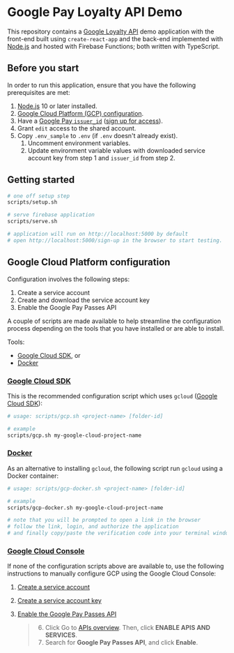 # Google Pay Loyalty API Demo

This repository contains a [Google Loyalty API][passes] demo application with the front-end built using
`create-react-app` and the back-end implemented with [Node.js][nodejs] and hosted with Firebase Functions; both written
with TypeScript.

## Before you start

In order to run this application, ensure that you have the following prerequisites are met:

1. [Node.js][nodejs] 10 or later installed.
2. [Google Cloud Platform (GCP) configuration](#Google-Cloud-Platform-configuration).
3. Have a [Google Pay `issuer_id`](issuers) ([sign up for access][passes_signup]).
4. Grant `edit` access to the shared account.
5. Copy `.env_sample` to `.env` (if `.env` doesn't already exist).
   1. Uncomment environment variables.
   2. Update environment variable values with downloaded service account key from step 1 and `issuer_id` from step 2.

## Getting started

```sh
# one off setup step
scripts/setup.sh

# serve firebase application
scripts/serve.sh

# application will run on http://localhost:5000 by default
# open http://localhost:5000/sign-up in the browser to start testing.
```

## Google Cloud Platform configuration

Configuration involves the following steps:

1. Create a service account
2. Create and download the service account key
3. Enable the Google Pay Passes API

A couple of scripts are made available to help streamline the configuration process depending on the tools that you have
installed or are able to install.

Tools:

- [Google Cloud SDK](#Google-Cloud-SDK), or
- [Docker](#Docker)

### [Google Cloud SDK][install_gcloud]

This is the recommended configuration script which uses `gcloud` ([Google Cloud SDK][install_gcloud]):

```sh
# usage: scripts/gcp.sh <project-name> [folder-id]

# example
scripts/gcp.sh my-google-cloud-project-name
```

### [Docker][docker]

As an alternative to installing `gcloud`, the following script run `gcloud` using a Docker container:

```sh
# usage: scripts/gcp-docker.sh <project-name> [folder-id]

# example
scripts/gcp-docker.sh my-google-cloud-project-name

# note that you will be prompted to open a link in the browser
# follow the link, login, and authorize the application
# and finally copy/paste the verification code into your terminal window
```

### [Google Cloud Console][gcp_console]

If none of the configuration scripts above are available to, use the following instructions to manually configure GCP
using the Google Cloud Console:

1. [Create a service account](https://cloud.google.com/iam/docs/creating-managing-service-accounts#creating)
2. [Create a service account key](https://cloud.google.com/iam/docs/creating-managing-service-account-keys#creating_service_account_keys)
3. [Enable the Google Pay Passes API](https://developers.google.com/pay/passes/guides/basic-setup/get-access-to-rest-api#register)

   > 6. Click Go to [APIs overview](https://console.cloud.google.com/apis/dashboard). Then, click **ENABLE APIS AND
   >    SERVICES**.
   > 7. Search for **Google Pay Passes API**, and click **Enable**.

[passes]: https://developers.google.com/pay/passes/guides/introduction/about-google-pay-api-for-passes
[nodejs]: https://nodejs.org/
[issuers]: https://pay.google.com/gp/m/issuer/list
[passes_signup]: https://support.google.com/pay/merchants/contact/instore_merchant
[install_gcloud]: https://cloud.google.com/sdk/docs/install
[docker]: https://www.docker.com/products/docker-desktop
[gcp_console]: https://console.cloud.google.com
